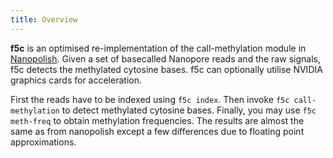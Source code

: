 ```yaml
---
title: Overview
---
```


**f5c** is an optimised re-implementation of the call-methylation module in
[Nanopolish](https://github.com/jts/nanopolish). Given a set of basecalled
Nanopore reads and the raw signals, f5c detects the methylated cytosine bases.
f5c can optionally utilise NVIDIA graphics cards for acceleration.

First the reads have to be indexed using `f5c index`. Then invoke `f5c call-methylation` to detect methylated cytosine bases. Finally, you may use `f5c meth-freq` to obtain methylation frequencies. The results are almost the same as from nanopolish except a few differences due to floating point approximations.
